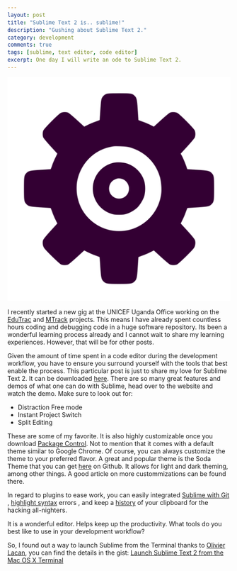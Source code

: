 ```yaml
---
layout: post
title: "Sublime Text 2 is.. sublime!"
description: "Gushing about Sublime Text 2."
category: development
comments: true
tags: [sublime, text editor, code editor]
excerpt: One day I will write an ode to Sublime Text 2.
---
```

![Sublime Text](/public/images/gear.svg)

I recently started a new gig at the UNICEF Uganda Office working on the <a href="http://edutrac.unifecuganda.org">EduTrac</a> and <a href="http://mtrack.unicefuganda.org">MTrack</a> projects. This means I have already spent countless hours coding and debugging code in a huge software repository. Its been a wonderful learning process already and I cannot wait to share my learning experiences. However, that will be for other posts.

Given the amount of time spent in a code editor during the development workflow, you have to ensure you surround yourself with the tools that best enable the process. This particular post is just to share my love for Sublime Text 2. It can be downloaded <a href="http://www.sublimetext.com/">here</a>. There are so many great features and demos of what one can do with Sublime, head over to the website and watch the demo. Make sure to look out for:


   + Distraction Free mode
   + Instant Project Switch
   + Split Editing

These are some of my favorite. It is also highly customizable once you download <a href="http://wbond.net/sublime_packages/package_control/installation">Package Control</a>.  Not to mention that it comes with a default theme similar to Google Chrome. Of course, you can always customize the theme to your preferred flavor. A great and popular theme is the Soda Theme that you can get <a href="https://github.com/buymeasoda/soda-theme/">here</a>  on Github. It allows for light and dark theming, among other things. A good article on more custommizations can be found there.

In regard to plugins to ease work, you can easily integrated <a href="https://github.com/kemayo/sublime-text-2-git">Sublime with Git</a> , <a href="https://github.com/kronuz/SublimeLinter/">highlight syntax</a> errors , and keep a <a href="https://github.com/kemayo/sublime-text-2-clipboard-history">history</a> of your clipboard for the hacking all-nighters.

It is a wonderful editor. Helps keep up the productivity. What tools do you best like to use in your development workflow?

<p class="message">
	So, I found out a way to launch Sublime from the Terminal thanks to <a href="https://github.com/olivierlacan">Olivier Lacan</a>, you can find the details in the gist:
	<a href="https://gist.github.com/olivierlacan/1195304">Launch Sublime Text 2 from the Mac OS X Terminal</a>
</p>

